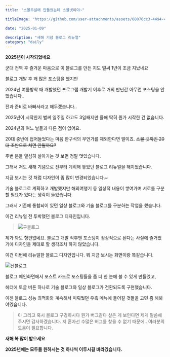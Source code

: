 ```yaml
---
title: "스물두살에 만들었는데 스물넷이야~"

titleImage: "https://github.com/user-attachments/assets/08076cc3-4494-4fa7-8171-17e6173284dd"

date: "2025-01-09"

description: "새해 기념 블로그 리뉴얼"
category: "daily"
---
```


**2025년이 시작되었네요**

군대 전역 후 즐거운 마음으로 이 블로그를 만든 지도 벌써 1년이 조금 지났네요

블로그 개발 후 꽤 많은 포스팅을 했지만

2024년 여름방학 때 개발했던 프로그램 개발기 이후로 거의 반년간 아무런 포스팅을 안했습니다..

전과 준비로 바빠서라고 해두겠습니다..

2025년이 시작한지 벌써 일주일 하고도 3일째지만 올해 딱히 뭔가 시작한 건 없습니다.

2024년의 여느 날들과 다른 점이 없어요.

20대 중반에 접어들었다는 마음 한구석의 무언가를 제외한다면 말이죠. ~~스물 넷까진 20대 초반으로 치면 안될까요?~~

주변 분들 열심히 살아가는 것 보면 정말 멋있습니다.

그래서 저도 새해 기념으로 전부터 계획해 놓았던 블로그 리뉴얼을 해치웠습니다.

지금 보시는 것 처럼 디자인이 좀 많이 변경되었습니다.~

기술 블로그로 계획하고 개발했지만 해외여행기 등 일상적 내용이 쌓여가며 서로를 구분할 필요가 있다는 생각이 들었습니다.

그래서 기존에 통합되어 있던 일상 블로그와 기술 블로그를 구분하는 작업을 했습니다.

이건 리뉴얼 전 투박했던 블로그 디자인입니다.

> ![구블로그](https://github.com/user-attachments/assets/753efbc2-c6c6-4bf6-b730-87692050dd34)

제가 봐도 형편없네요. 블로그 개발 직후엔 포스팅이 정상적으로 된다는 사실에 즐거웠기에 디자인을 제대로 할 생각조차 하지 않았습니다.

이건 이번에 리뉴얼한 블로그 디자인입니다. 뭐 지금 보시는 화면이랑 똑같습니다.

![신블로그](https://github.com/user-attachments/assets/08076cc3-4494-4fa7-8171-17e6173284dd)

블로그 메인화면에서 포스트 카드로 포스팅들을 좀 더 한 눈에 볼 수 있게 만들었고,

헤더에 토글 버튼 하나로 기술 블로그와 일상 블로그가 전환되도록 구현했습니다.

이젠 블로그 성능 최적화와 계속해서 미뤄뒀던 우측 메뉴에 들어갈 것들을 고민 좀 해봐야겠습니다.

> 아 그리고 혹시 블로그 구경하시다 뭔가 버그같다 싶은 게 보인다면 제게 말씀해 주시면 감사하겠습니다.
> 저 혼자선 수많은 버그를 찾을 수 없기 때문에..
> 여러분의 도움이 필요합니다.

**새해 복 많이 받으세요**

**2025년에는 모두들 원하시는 것 하나씩 이루시길 바라겠습니다.**
